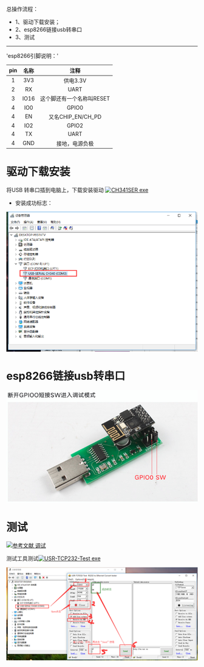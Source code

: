 总操作流程：
- 1、驱动下载安装；
- 2、esp8266链接usb转串口
- 3、测试

----------

'esp8266引脚说明：'

| pin | 名称 | 注释 |
| :-: | :-: | :-: |
| 1 | 3V3| 供电3.3V |
| 2 | RX | UART |
| 3 | IO16 | 这个脚还有一个名称叫RESET |
| 4 | IO0 | GPIO0 |
| 4 | EN | 又名CHIP_EN/CH_PD |
| 4 | IO2 | GPIO2 |
| 4 | TX | UART |
| 4 | GND | 接地，电源负极 |
# 驱动下载安装
将USB 转串口插到电脑上，下载安装驱动
[![](https://img.shields.io/badge/CH341SER-exe-green.svg "CH341SER exe")](https://pan.baidu.com/s/1bPLiDqTQ5e6CPCk1NYWfDQ)

- 安装成功标志：

![](image/1-1.png)

# esp8266链接usb转串口
![](image/1-2.png)
# 测试
[![](https://img.shields.io/badge/参考文献-调试篇-yellow.svg "参考文献 调试")](https://blog.csdn.net/jackhuang2015/article/details/45032571)

测试工具测试[![](https://img.shields.io/badge/USR--TCP232--Test-exe-green.svg "USR-TCP232-Test exe")](https://pan.baidu.com/s/1NYXFJInH5SEbsExB9rbR1Q)

![](image/1-3.png)
